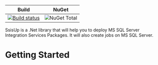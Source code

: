 | Build | NuGet | 
|-------|-------|
| [![Build status](https://ci.appveyor.com/api/projects/status/wpk6usmw3welkac8?svg=true)](https://ci.appveyor.com/project/jsm85/ssisup) | ![NuGet Total](https://img.shields.io/nuget/dt/SsisUp.svg) | 

SsisUp is a .Net library that will help you to deploy MS SQL Server Integration Services Packages. It will also create jobs on MS SQL Server.

# Getting Started
